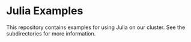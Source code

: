 # Julia Examples

This repository contains examples for using Julia on our cluster. See the subdirectories for more information.



